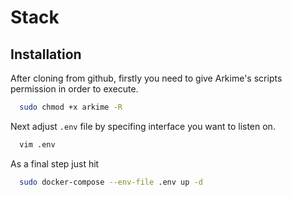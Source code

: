 # Stack

## Installation

After cloning from github, firstly you need to give Arkime's scripts permission in order to execute. 

```bash
  sudo chmod +x arkime -R
```
Next adjust ```.env``` file by specifing interface you want to listen on.
```bash
  vim .env
```    
As a final step just hit
```bash
  sudo docker-compose --env-file .env up -d
```
